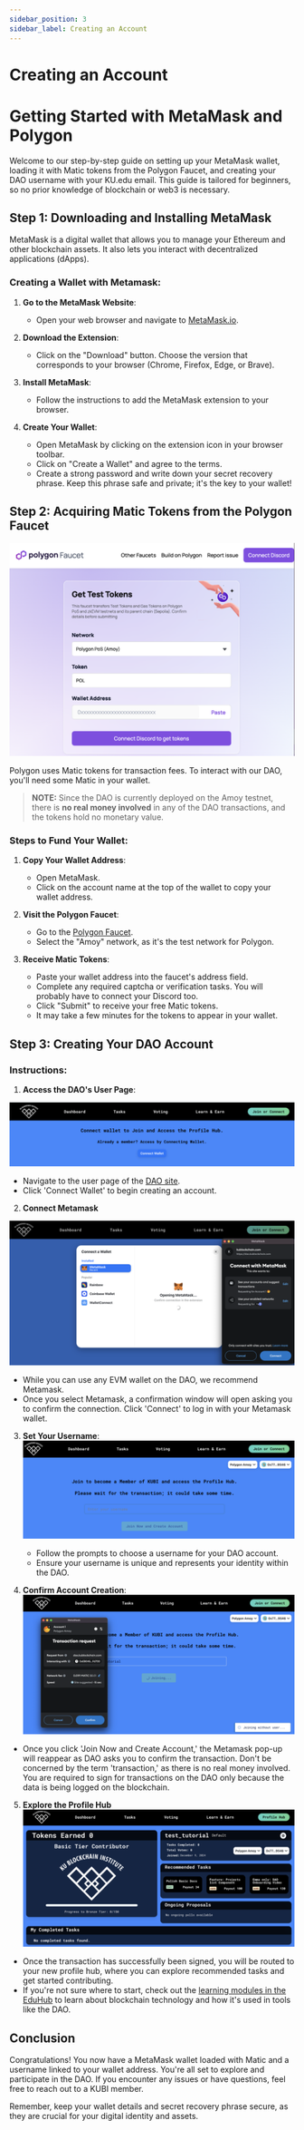 ```yaml
---
sidebar_position: 3
sidebar_label: Creating an Account
---
```


# Creating an Account

# Getting Started with MetaMask and Polygon

Welcome to our step-by-step guide on setting up your MetaMask wallet, loading it with Matic tokens from the Polygon Faucet, and creating your DAO username with your KU.edu email. This guide is tailored for beginners, so no prior knowledge of blockchain or web3 is necessary.

## Step 1: Downloading and Installing MetaMask

MetaMask is a digital wallet that allows you to manage your Ethereum and other blockchain assets. It also lets you interact with decentralized applications (dApps).

### Creating a Wallet with Metamask:

1. **Go to the MetaMask Website**:
   - Open your web browser and navigate to [MetaMask.io](https://metamask.io/).
2. **Download the Extension**:
   - Click on the "Download" button. Choose the version that corresponds to your browser (Chrome, Firefox, Edge, or Brave).
3. **Install MetaMask**:

   - Follow the instructions to add the MetaMask extension to your browser.

4. **Create Your Wallet**:
   - Open MetaMask by clicking on the extension icon in your browser toolbar.
   - Click on "Create a Wallet" and agree to the terms.
   - Create a strong password and write down your secret recovery phrase. Keep this phrase safe and private; it's the key to your wallet!

## Step 2: Acquiring Matic Tokens from the Polygon Faucet

![Faucet](./img/create-an-account/faucet.png)

Polygon uses Matic tokens for transaction fees. To interact with our DAO, you'll need some Matic in your wallet.

> **NOTE:** Since the DAO is currently deployed on the Amoy testnet, there is **no real money involved** in any of the DAO transactions, and the tokens hold no monetary value.

### Steps to Fund Your Wallet:

1. **Copy Your Wallet Address**:

   - Open MetaMask.
   - Click on the account name at the top of the wallet to copy your wallet address.

2. **Visit the Polygon Faucet**:

   - Go to the [Polygon Faucet](https://faucet.polygon.technology/).
   - Select the "Amoy" network, as it's the test network for Polygon.

3. **Receive Matic Tokens**:
   - Paste your wallet address into the faucet's address field.
   - Complete any required captcha or verification tasks. You will probably have to connect your Discord too.
   - Click "Submit" to receive your free Matic tokens.
   - It may take a few minutes for the tokens to appear in your wallet.

## Step 3: Creating Your DAO Account

<!-- To participate in the DAO, you need to create a username associated with your **ku.edu email**. This will help us verify your identity as a student or faculty member. -->

### Instructions:

1. **Access the DAO's User Page**:

![Create Account](./img/create-an-account/create_account.png)

- Navigate to the user page of the [DAO site](https://dao.kublockchain.com/user/).
- Click 'Connect Wallet' to begin creating an account.

2. **Connect Metamask**

![Metamask](./img/create-an-account/metamask.png)

- While you can use any EVM wallet on the DAO, we recommend Metamask.
- Once you select Metamask, a confirmation window will open asking you to confirm the connection. Click 'Connect' to log in with your Metamask wallet.

3. **Set Your Username**:
   ![Choose Username](./img/create-an-account/username.png)

   - Follow the prompts to choose a username for your DAO account.
   - Ensure your username is unique and represents your identity within the DAO.

4. **Confirm Account Creation**:
   ![Confirm Join](./img/create-an-account/confirm_join.png)

- Once you click 'Join Now and Create Account,' the Metamask pop-up will reappear as DAO asks you to confirm the transaction. Don't be concerned by the term 'transaction,' as there is no real money involved. You are required to sign for transactions on the DAO only because the data is being logged on the blockchain.

5. **Explore the Profile Hub**
   ![Profile Hub](./img/create-an-account/profile_hub.png)

- Once the transaction has successfully been signed, you will be routed to your new profile hub, where you can explore recommended tasks and get started contributing.
- If you're not sure where to start, check out the [learning modules in the EduHub](https://dao.kublockchain.com/edu-Hub/) to learn about blockchain technology and how it's used in tools like the DAO.

## Conclusion

Congratulations! You now have a MetaMask wallet loaded with Matic and a username linked to your wallet address. You're all set to explore and participate in the DAO. If you encounter any issues or have questions, feel free to reach out to a KUBI member.

Remember, keep your wallet details and secret recovery phrase secure, as they are crucial for your digital identity and assets.
